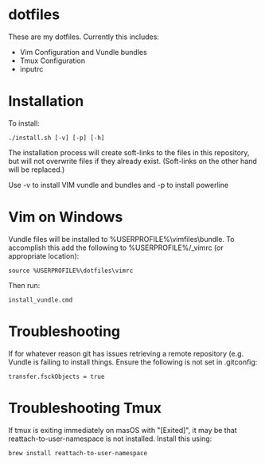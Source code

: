 dotfiles
========

These are my dotfiles. Currently this includes:

 * Vim Configuration and Vundle bundles
 * Tmux Configuration
 * inputrc

Installation
============

To install:

    ./install.sh [-v] [-p] [-h]

The installation process will create soft-links to the files in this repository,
but will not overwrite files if they already exist. (Soft-links on the other
hand will be replaced.)

Use -v to install VIM vundle and bundles and -p to install powerline

Vim on Windows
=======================

Vundle files will be installed to %USERPROFILE%\vimfiles\bundle. To accomplish
this add the following to %USERPROFILE%/_vimrc (or appropriate location):

	source %USERPROFILE%\dotfiles\vimrc
	
Then run:

	install_vundle.cmd

Troubleshooting
===============

If for whatever reason git has issues retrieving a remote repository (e.g. Vundle
is failing to install things. Ensure the following is not set in .gitconfig:

    transfer.fsckObjects = true

Troubleshooting Tmux
====================

If tmux is exiting immediately on masOS with "[Exited]", it may be that
reattach-to-user-namespace is not installed. Install this using:

    brew install reattach-to-user-namespace

